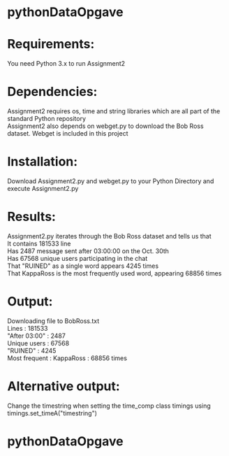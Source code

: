 # pythonDataOpgave

# Requirements:
You need Python 3.x to run Assignment2

# Dependencies:
Assignment2 requires os, time and string libraries which are all part of the standard Python repository  
Assignment2 also depends on webget.py to download the Bob Ross dataset. Webget is included in this project  

# Installation:
Download Assignment2.py and webget.py to your Python Directory and execute Assignment2.py 

# Results:
Assignment2.py iterates through the Bob Ross dataset and tells us that  
  It contains 181533 line  
  Has 2487 message sent after 03:00:00 on the Oct. 30th  
  Has 67568 unique users participating in the chat  
  That "RUINED" as a single word appears 4245 times  
  That KappaRoss is the most frequently used word, appearing 68856 times  
    
# Output:
Downloading file to BobRoss.txt  
Lines         : 181533  
"After 03:00" : 2487  
Unique users  : 67568  
"RUINED"      : 4245  
Most frequent : KappaRoss : 68856 times  

# Alternative output:

Change the timestring when setting the time_comp class timings using timings.set_timeA("timestring")


# pythonDataOpgave
